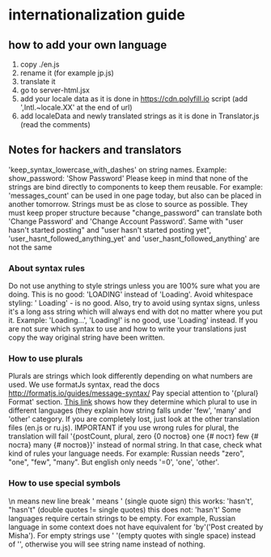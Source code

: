 # internationalization guide

## how to add your own language

1. copy ./en.js
2. rename it (for example jp.js)
3. translate it
5. go to server-html.jsx
6. add your locale data as it is done in https://cdn.polyfill.io script (add ',Intl.~locale.XX' at the end of url)
7. add localeData and newly translated strings as it is done in Translator.js (read the comments)

## Notes for hackers and translators

'keep_syntax_lowercase_with_dashes' on string names. Example: show_password: 'Show Password'
Please keep in mind that none of the strings are bind directly to components to keep them reusable. For example: 'messages_count' can be used in one page today, but also can be placed in another tomorrow.
Strings must be as close to source as possible.
They must keep proper structure because "change_password" can translate both 'Change Password' and 'Change Account Password'.
Same with "user hasn't started posting" and "user hasn't started posting yet", 'user_hasnt_followed_anything_yet' and 'user_hasnt_followed_anything' are not the same

### About syntax rules

Do not use anything to style strings unless you are 100% sure what you are doing.
This is no good: 'LOADING' instead of 'Loading'. Avoid whitespace styling: '   Loading' - is no good.
Also, try to avoid using syntax signs, unless it's a long ass string which will always end with dot no matter where you put it. Example: 'Loading...', 'Loading!' is no good, use 'Loading' instead.
If you are not sure which syntax to use and how to write your translations just copy the way original string have been written.

### How to use plurals

Plurals are strings which look differently depending on what numbers are used.
We use formatJs syntax, read the docs http://formatjs.io/guides/message-syntax/
Pay special attention to '{plural} Format' section.
[This link](http://www.unicode.org/cldr/charts/latest/supplemental/language_plural_rules.html) shows how they determine which plural to use in different languages (they explain how string falls under 'few', 'many' and 'other' category. If you are completely lost, just look at the other translation files (en.js or ru.js).
IMPORTANT if you use wrong rules for plural, the translation will fail '{postCount, plural, zero {0 постов} one {# пост} few {# поста} many {# постов}}' instead of normal string. In that case, check what kind of rules your language needs. For example: Russian needs "zero", "one", "few", "many". But english only needs '=0', 'one', 'other'.

### How to use special symbols

\n means new line break
\' means ' (single quote sign)
this works: 'hasn\'t', "hasn't" (double quotes != single quotes)
this does not: 'hasn't'
Some languages require certain strings to be empty. For example, Russian language in some context does not have equivalent for 'by'('Post created by Misha'). For empty strings use ' '(empty quotes with single space)  instead of '', otherwise you will see string name instead of nothing.
